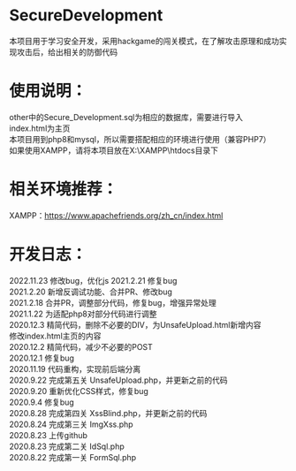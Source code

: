 # SecureDevelopment
本项目用于学习安全开发，采用hackgame的闯关模式，在了解攻击原理和成功实现攻击后，给出相关的防御代码  

# 使用说明：  
other中的Secure_Development.sql为相应的数据库，需要进行导入  
index.html为主页  
本项目用到php8和mysql，所以需要搭配相应的环境进行使用（兼容PHP7）  
如果使用XAMPP，请将本项目放在X:\XAMPP\htdocs目录下  

# 相关环境推荐：  
XAMPP：https://www.apachefriends.org/zh_cn/index.html

# 开发日志： 
2022.11.23 修改bug，优化js
2021.2.21 修复bug  
2021.2.20 新增反调试功能、合并PR、修改bug  
2021.2.18 合并PR，调整部分代码，修复bug，增强异常处理  
2021.1.22 为适配php8对部分代码进行调整  
2020.12.3 精简代码，删除不必要的DIV，为UnsafeUpload.html新增内容  
修改index.html主页的内容  
2020.12.2 精简代码，减少不必要的POST  
2020.12.1 修复bug  
2020.11.19 代码重构，实现前后端分离  
2020.9.22 完成第五关 UnsafeUpload.php，并更新之前的代码  
2020.9.20 重新优化CSS样式，修复bug  
2020.9.4 修复bug  
2020.8.28 完成第四关 XssBlind.php，并更新之前的代码  
2020.8.24 完成第三关 ImgXss.php  
2020.8.23 上传github  
2020.8.23 完成第二关 IdSql.php  
2020.8.22 完成第一关 FormSql.php  
